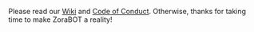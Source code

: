 Please read our [Wiki](https://github.com/ajmwagar/zora/wiki) and [Code of Conduct](https://github.com/ajmwagar/zora/blob/master/CODE_OF_CONDUCT.md). Otherwise, thanks for taking time to make ZoraBOT a reality!
